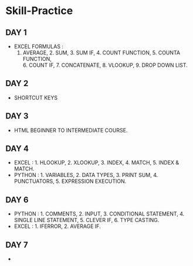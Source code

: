 # Skill-Practice
## DAY 1
- EXCEL FORMULAS :
  1. AVERAGE, 2. SUM, 3. SUM IF, 4. COUNT FUNCTION, 5. COUNTA FUNCTION,
  <BR> 6. COUNT IF, 7. CONCATENATE, 8. VLOOKUP, 9. DROP DOWN LIST.
 
## DAY 2
- SHORTCUT KEYS

## DAY 3
- HTML BEGINNER TO INTERMEDIATE COURSE.

## DAY 4
- EXCEL : 1. HLOOKUP, 2. XLOOKUP, 3. INDEX, 4. MATCH, 5. INDEX & MATCH.
- PYTHON : 1. VARIABLES, 2. DATA TYPES, 3. PRINT SUM, 4. PUNCTUATORS, 5. EXPRESSION EXECUTION.

## DAY 6
- PYTHON : 1. COMMENTS, 2. INPUT, 3. CONDITIONAL STATEMENT, 4. SINGLE LINE STATEMENT, 5. CLEVER IF, 6. TYPE CASTING.
- EXCEL : 1. IFERROR, 2. AVERAGE IF.

## DAY 7
- 
